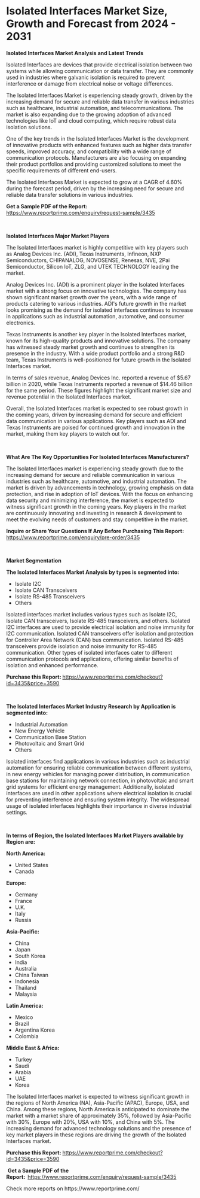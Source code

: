 <p><h1>Isolated Interfaces Market Size, Growth and Forecast from 2024 - 2031</h1></p><p><strong>Isolated Interfaces Market Analysis and Latest Trends</strong></p>
<p><p>Isolated Interfaces are devices that provide electrical isolation between two systems while allowing communication or data transfer. They are commonly used in industries where galvanic isolation is required to prevent interference or damage from electrical noise or voltage differences.</p><p>The Isolated Interfaces Market is experiencing steady growth, driven by the increasing demand for secure and reliable data transfer in various industries such as healthcare, industrial automation, and telecommunications. The market is also expanding due to the growing adoption of advanced technologies like IoT and cloud computing, which require robust data isolation solutions.</p><p>One of the key trends in the Isolated Interfaces Market is the development of innovative products with enhanced features such as higher data transfer speeds, improved accuracy, and compatibility with a wide range of communication protocols. Manufacturers are also focusing on expanding their product portfolios and providing customized solutions to meet the specific requirements of different end-users.</p><p>The Isolated Interfaces Market is expected to grow at a CAGR of 4.60% during the forecast period, driven by the increasing need for secure and reliable data transfer solutions in various industries.</p></p>
<p><strong>Get a Sample PDF of the Report:&nbsp;</strong> <a href="https://www.reportprime.com/enquiry/request-sample/3435">https://www.reportprime.com/enquiry/request-sample/3435</a></p>
<p>&nbsp;</p>
<p><strong>Isolated Interfaces Major Market Players</strong></p>
<p><p>The Isolated Interfaces market is highly competitive with key players such as Analog Devices Inc. (ADI), Texas Instruments, Infineon, NXP Semiconductors, CHIPANALOG, NOVOSENSE, Renesas, NVE, 2Pai Semiconductor, Silicon loT, ZLG, and UTEK TECHNOLOGY leading the market. </p><p>Analog Devices Inc. (ADI) is a prominent player in the Isolated Interfaces market with a strong focus on innovative technologies. The company has shown significant market growth over the years, with a wide range of products catering to various industries. ADI's future growth in the market looks promising as the demand for isolated interfaces continues to increase in applications such as industrial automation, automotive, and consumer electronics. </p><p>Texas Instruments is another key player in the Isolated Interfaces market, known for its high-quality products and innovative solutions. The company has witnessed steady market growth and continues to strengthen its presence in the industry. With a wide product portfolio and a strong R&D team, Texas Instruments is well-positioned for future growth in the Isolated Interfaces market. </p><p>In terms of sales revenue, Analog Devices Inc. reported a revenue of $5.67 billion in 2020, while Texas Instruments reported a revenue of $14.46 billion for the same period. These figures highlight the significant market size and revenue potential in the Isolated Interfaces market.</p><p>Overall, the Isolated Interfaces market is expected to see robust growth in the coming years, driven by increasing demand for secure and efficient data communication in various applications. Key players such as ADI and Texas Instruments are poised for continued growth and innovation in the market, making them key players to watch out for.</p></p>
<p>&nbsp;</p>
<p><strong>What Are The Key Opportunities For Isolated Interfaces Manufacturers?</strong></p>
<p><p>The Isolated Interfaces market is experiencing steady growth due to the increasing demand for secure and reliable communication in various industries such as healthcare, automotive, and industrial automation. The market is driven by advancements in technology, growing emphasis on data protection, and rise in adoption of IoT devices. With the focus on enhancing data security and minimizing interference, the market is expected to witness significant growth in the coming years. Key players in the market are continuously innovating and investing in research & development to meet the evolving needs of customers and stay competitive in the market.</p></p>
<p><strong>Inquire or Share Your Questions If Any Before Purchasing This Report:</strong> <a href="https://www.reportprime.com/enquiry/pre-order/3435">https://www.reportprime.com/enquiry/pre-order/3435</a></p>
<p>&nbsp;</p>
<p><strong>Market Segmentation</strong></p>
<p><strong>The Isolated Interfaces Market Analysis by types is segmented into:</strong></p>
<p><ul><li>Isolate I2C</li><li>Isolate CAN Transceivers</li><li>Isolate RS-485 Transceivers</li><li>Others</li></ul></p>
<p><p>Isolated interfaces market includes various types such as Isolate I2C, Isolate CAN transceivers, Isolate RS-485 transceivers, and others. Isolated I2C interfaces are used to provide electrical isolation and noise immunity for I2C communication. Isolated CAN transceivers offer isolation and protection for Controller Area Network (CAN) bus communication. Isolated RS-485 transceivers provide isolation and noise immunity for RS-485 communication. Other types of isolated interfaces cater to different communication protocols and applications, offering similar benefits of isolation and enhanced performance.</p></p>
<p><strong>Purchase this Report:&nbsp;</strong><a href="https://www.reportprime.com/checkout?id=3435&price=3590">https://www.reportprime.com/checkout?id=3435&price=3590</a></p>
<p>&nbsp;</p>
<p><strong>The Isolated Interfaces Market Industry Research by Application is segmented into:</strong></p>
<p><ul><li>Industrial Automation</li><li>New Energy Vehicle</li><li>Communication Base Station</li><li>Photovoltaic and Smart Grid</li><li>Others</li></ul></p>
<p><p>Isolated interfaces find applications in various industries such as industrial automation for ensuring reliable communication between different systems, in new energy vehicles for managing power distribution, in communication base stations for maintaining network connection, in photovoltaic and smart grid systems for efficient energy management. Additionally, isolated interfaces are used in other applications where electrical isolation is crucial for preventing interference and ensuring system integrity. The widespread usage of isolated interfaces highlights their importance in diverse industrial settings.</p></p>
<p>&nbsp;</p>
<p><strong>In terms of Region, the Isolated Interfaces Market Players available by Region are:</strong></p>
<p>
    <p> <strong> North America: </strong>
        <ul>
            <li>United States</li>
            <li>Canada</li>
        </ul>
        </p> 
    <p> <strong> Europe: </strong>
        <ul>
            <li>Germany</li>
            <li>France</li>
            <li>U.K.</li>
            <li>Italy</li>
            <li>Russia</li>
        </ul>
        </p> 
    <p> <strong> Asia-Pacific: </strong>
        <ul>
            <li>China</li>
            <li>Japan</li>
            <li>South Korea</li>
            <li>India</li>
            <li>Australia</li>
            <li>China Taiwan</li>
            <li>Indonesia</li>
            <li>Thailand</li>
            <li>Malaysia</li>
        </ul>
        </p> 
    <p> <strong> Latin America: </strong>
        <ul>
            <li>Mexico</li>
            <li>Brazil</li>
            <li>Argentina Korea</li>
            <li>Colombia</li>
        </ul>
        </p> 
    <p> <strong> Middle East & Africa: </strong>
        <ul>
            <li>Turkey</li>
            <li>Saudi</li>
            <li>Arabia</li>
            <li>UAE</li>
            <li>Korea</li>
        </ul>
    </p>
    </p>
<p><p>The Isolated Interfaces market is expected to witness significant growth in the regions of North America (NA), Asia-Pacific (APAC), Europe, USA, and China. Among these regions, North America is anticipated to dominate the market with a market share of approximately 35%, followed by Asia-Pacific with 30%, Europe with 20%, USA with 10%, and China with 5%. The increasing demand for advanced technology solutions and the presence of key market players in these regions are driving the growth of the Isolated Interfaces market.</p></p>
<p><strong>Purchase this Report: </strong><a href="https://www.reportprime.com/checkout?id=3435&price=3590">https://www.reportprime.com/checkout?id=3435&price=3590</a></p>
<p>&nbsp;<strong>Get a Sample PDF of the Report:&nbsp;&nbsp;</strong><a href="https://www.reportprime.com/enquiry/request-sample/3435">https://www.reportprime.com/enquiry/request-sample/3435</a></p>
<p><strong></strong></p>
<p>Check more reports on https://www.reportprime.com/</p>